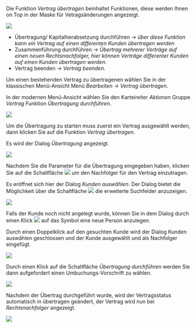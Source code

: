 Die Funktion *Vertrag übertragen* beinhaltet Funktionen, diese werden Ihnen on Top in der Maske für Vetragsänderungen angezeigt. 

 ![](http://xpecto.github.io/docs/xpecto/Bearbeiten/Vertrag_uebertragen/uebertrag_reiter.png)

 - Übertragung/ Kapitalherabsetzung durchführen -> *über diese Funktion kann ein Vertrag auf einen differenten Kunden übertragen werden*
 - Zusammenführung durchführen -> *Übertrag mehrerer Verträge auf einen neuen Rechtsnachfolger, hier können Verträge differenter Kunden auf einen Kunden übertragen werden.*
 - Vertrag beenden -> *Vertrag beenden.*
 
Um einen bestehenden Vertrag zu übertragenen wählen Sie in der klassischen Menü-Ansicht Menü *Bearbeiten →  Vertrag übertragen*. 

In der modernen Menü-Ansicht wählen Sie den Karteireiter *Aktionen* Gruppe *Vertrag* Funktion *Übertragung durchführen*.

 ![](http://xpecto.github.io/docs/xpecto/Bearbeiten/Vertrag_uebertragen/uebertragen_menue.png)
 
Um die Übertragung zu starten muss zuerst ein Vertrag ausgewählt werden, dann klicken Sie auf die Funktion *Vertrag übertragen*.

Es wird der  Dialog *Übertragung* angezeigt. 
 
![](http://xpecto.github.io/docs/img/img_1461689330179.png)

Nachdem Sie die Parameter für die Übertragung eingegeben haben, klicken Sie auf die Schaltfläche ![](http://xpecto.github.io/docs/img/img_1461745086541.png) um den Nachfolger für den Vertrag einzutragen. 

Es eröffnet sich hier der Dialog *Kunden auswählen*. Der Dialog  bietet die Möglichkeit über die Schaltfläche ![](http://xpecto.github.io/docs/img/img_1461745563222.png) die erweiterte Suchfelder anzuzeigen. 


![](http://xpecto.github.io/docs/img/img_1461745295229.png)

Falls der Kunde noch nicht angelegt wurde, können Sie in dem Dialog durch einen Klick ![](http://xpecto.github.io/docs/img/img_1461745391144.png) auf das Symbol  eine neue Person anzulegen.

Durch einen Doppelklick auf den gesuchten Kunde wird der Dialog Kunden auswählen geschlossen und der Kunde ausgewählt und als Nachfolger eingefügt. 

![](http://xpecto.github.io/docs/img/img_1461746072363.png)

Durch einen Klick auf die Schaltfläche *Übertragung durchführen* werden Sie dann aufgefordert einen Umbuchungs-Vorschrift zu wählen.

![](http://xpecto.github.io/docs/img/img_1443173762535.png)

Nachdem der Übertrag durchgeführt wurde, wird der Vertragsstatus automatisch in übertragen geändert, der Vertrag wird nun bei *Rechtsnachfolger* angezeigt.

![](http://xpecto.github.io/docs/img/img_1461746349219.png)

